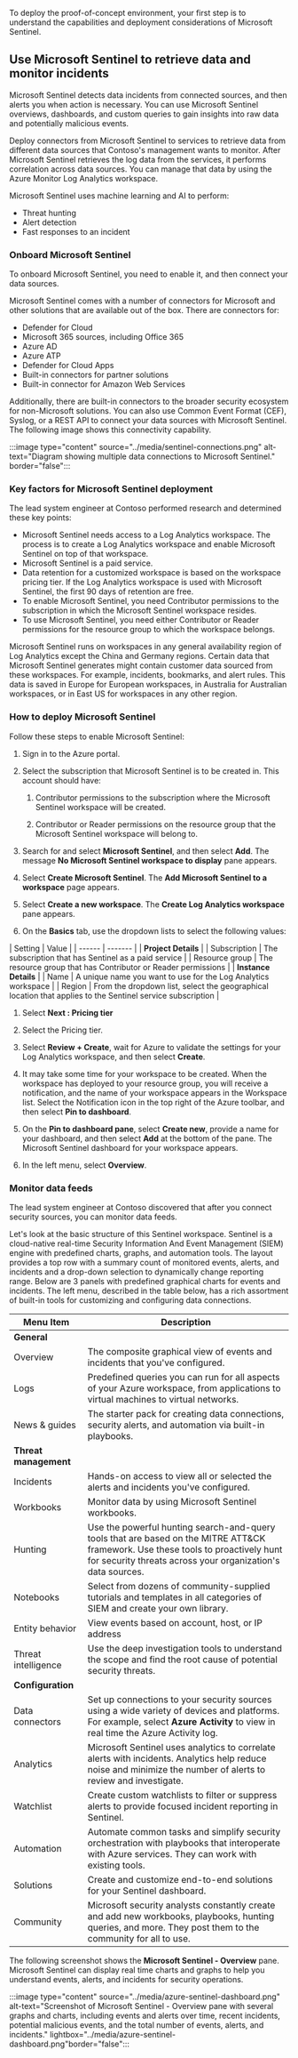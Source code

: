 To deploy the proof-of-concept environment, your first step is to understand the capabilities and deployment considerations of Microsoft Sentinel.

## Use Microsoft Sentinel to retrieve data and monitor incidents

Microsoft Sentinel detects data incidents from connected sources, and then alerts you when action is necessary. You can use Microsoft Sentinel overviews, dashboards, and custom queries to gain insights into raw data and potentially malicious events.

Deploy connectors from Microsoft Sentinel to services to retrieve data from different data sources that Contoso's management wants to monitor. After Microsoft Sentinel retrieves the log data from the services, it performs correlation across data sources. You can manage that data by using the Azure Monitor Log Analytics workspace.

Microsoft Sentinel uses machine learning and AI to perform:

- Threat hunting
- Alert detection
- Fast responses to an incident

### Onboard Microsoft Sentinel

To onboard Microsoft Sentinel, you need to enable it, and then connect your data sources.

Microsoft Sentinel comes with a number of connectors for Microsoft and other solutions that are available out of the box. There are connectors for:

- Defender for Cloud
- Microsoft 365 sources, including Office 365
- Azure AD
- Azure ATP
- Defender for Cloud Apps
- Built-in connectors for partner solutions
- Built-in connector for Amazon Web Services

Additionally, there are built-in connectors to the broader security ecosystem for non-Microsoft solutions. You can also use Common Event Format (CEF), Syslog, or a REST API to connect your data sources with Microsoft Sentinel. The following image shows this connectivity capability.

:::image type="content" source="../media/sentinel-connections.png" alt-text="Diagram showing multiple data connections to Microsoft Sentinel." border="false":::

### Key factors for Microsoft Sentinel deployment

The lead system engineer at Contoso performed research and determined these key points:

- Microsoft Sentinel needs access to a Log Analytics workspace. The process is to create a Log Analytics workspace and enable Microsoft Sentinel on top of that workspace.
- Microsoft Sentinel is a paid service.
- Data retention for a customized workspace is based on the workspace pricing tier. If the Log Analytics workspace is used with Microsoft Sentinel, the first 90 days of retention are free.
- To enable Microsoft Sentinel, you need Contributor permissions to the subscription in which the Microsoft Sentinel workspace resides.
- To use Microsoft Sentinel, you need either Contributor or Reader permissions for the resource group to which the workspace belongs.

Microsoft Sentinel runs on workspaces in any general availability region of Log Analytics except the China and Germany regions. Certain data that Microsoft Sentinel generates might contain customer data sourced from these workspaces. For example, incidents, bookmarks, and alert rules. This data is saved in Europe for European workspaces, in Australia for Australian workspaces, or in East US for workspaces in any other region.

### How to deploy Microsoft Sentinel

Follow these steps to enable Microsoft Sentinel:

1. Sign in to the Azure portal.

1. Select the subscription that Microsoft Sentinel is to be created in. This account should have:
    
    1. Contributor permissions to the subscription where the Microsoft Sentinel workspace will be created.

    1. Contributor or Reader permissions on the resource group that the Microsoft Sentinel workspace will belong to.

1. Search for and select **Microsoft Sentinel**, and then select **Add**. The message **No Microsoft Sentinel workspace to display** pane appears.

1. Select **Create Microsoft Sentinel**. The **Add Microsoft Sentinel to a workspace** page appears.

1. Select **Create a new workspace**. The **Create Log Analytics workspace** pane appears.

1. On the **Basics** tab, use the dropdown lists to select the following values:

| Setting | Value  |
    | ------ | ------- |
    | **Project Details**  |
    | Subscription | The subscription that has Sentinel as a paid service |
    | Resource group | The resource group that has Contributor or Reader permissions |
    | **Instance Details** |
    | Name  | A unique name you want to use for the Log Analytics workspace |
    | Region | From the dropdown list, select the geographical location that applies to the Sentinel service subscription |
    

1. Select **Next : Pricing tier**
      
1. Select the Pricing tier.

1. Select **Review + Create**, wait for Azure to validate the settings for your Log Analytics workspace, and then select **Create**.

1. It may take some time for your workspace to be created. When the workspace has deployed to your resource group, you will receive a notification, and the name of your workspace appears in the Workspace list. Select the Notification icon in the top right of the Azure toolbar, and then select **Pin to dashboard**.
 
1. On the **Pin to dashboard pane**, select **Create new**, provide a name for your dashboard, and then select **Add** at the bottom of the pane. The Microsoft Sentinel dashboard  for your workspace appears.

1. In the left menu, select **Overview**.

### Monitor data feeds

The lead system engineer at Contoso discovered that after you connect security sources, you can monitor data feeds. 

Let's look at the basic structure of this Sentinel workspace. Sentinel is a cloud-native real-time Security Information And Event Management (SIEM) engine with predefined charts, graphs, and automation tools. The layout provides a top row with a summary count of monitored events, alerts, and incidents and a drop-down selection to dynamically change reporting range. Below are 3 panels with predefined graphical charts for events and incidents. The left menu, described in the table below, has a rich assortment of built-in tools for customizing and configuring data connections.

|Menu Item|Description|
|---|---|
| **General**  |
|Overview|The composite graphical view of events and incidents that you've configured.|
|Logs|Predefined queries you can run for all aspects of your Azure workspace, from applications to virtual machines to virtual networks.|
|News & guides|The starter pack for creating data connections, security alerts, and automation via built-in playbooks.|
| **Threat management**  |
|Incidents|Hands-on access to view all or selected the alerts and incidents you've configured.|
|Workbooks|Monitor data by using Microsoft Sentinel workbooks.|
|Hunting|Use the powerful hunting search-and-query tools that are based on the MITRE ATT&CK framework. Use these tools to proactively hunt for security threats across your organization's data sources.|
|Notebooks|Select from dozens of community-supplied tutorials and templates in all categories of SIEM and create your own library.|
|Entity behavior|View events based on account, host, or IP address|
|Threat intelligence|Use the deep investigation tools to understand the scope and find the root cause of potential security threats.|
| **Configuration**  |
|Data connectors|Set up connections to your security sources using a wide variety of devices and platforms. For example, select **Azure Activity** to view in real time the Azure Activity log.|
|Analytics|Microsoft Sentinel uses analytics to correlate alerts with incidents. Analytics help reduce noise and minimize the number of alerts to review and investigate.|
|Watchlist|Create custom watchlists to filter or suppress alerts to provide focused incident reporting in Sentinel.|
|Automation|Automate common tasks and simplify security orchestration with playbooks that interoperate with Azure services. They can work with existing tools.|
|Solutions|Create and customize end-to-end solutions for your Sentinel dashboard.|
|Community|Microsoft security analysts constantly create and add new workbooks, playbooks, hunting queries, and more. They post them to the community for all to use.|

The following screenshot shows the **Microsoft Sentinel - Overview** pane. Microsoft Sentinel can display real time charts and graphs to help you understand events, alerts, and incidents for security operations.

:::image type="content" source="../media/azure-sentinel-dashboard.png" alt-text="Screenshot of Microsoft Sentinel - Overview pane with several graphs and charts, including events and alerts over time, recent incidents, potential malicious events, and the total number of events, alerts, and incidents." lightbox="../media/azure-sentinel-dashboard.png"border="false":::
